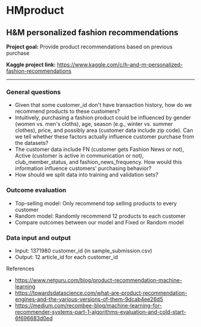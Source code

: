 # HMproduct
## H&amp;M personalized fashion recommendations

<strong>Project goal:</strong> Provide product recommendations based on previous purchase

<strong>Kaggle project link:</strong> https://www.kaggle.com/c/h-and-m-personalized-fashion-recommendations  

---

### General questions

- Given that some customer_id don't have transaction history, how do we recommend products to these customers?
- Intuitively, purchasing a fashion product could be influenced by gender (women vs. men's cloths), age, season (e.g., winter vs. summer clothes), price, and possibly area (customer data include zip code). Can we tell whether these factors actually influence customer purchase from the datasets?
- The customer data include FN (customer gets Fashion News or not), Active (customer is active in communication or not), club_member_status, and fashion_news_frequency. How would this information influence customers' purchasing behavior?
- How should we split data into training and validation sets?

### Outcome evaluation
- Top-selling model: Only recommend top selling products to every customer
- Random model: Randomly recommend 12 products to each customer
- Compare outcomes between our model and Fixed or Random model

### Data input and output
- Input: 1371980 customer_id (in sample_submission.csv)
- Output: 12 article_id for each customer_id




References

- https://www.netguru.com/blog/product-recommendation-machine-learning
- https://towardsdatascience.com/what-are-product-recommendation-engines-and-the-various-versions-of-them-9dcab4ee26d5
- https://medium.com/recombee-blog/machine-learning-for-recommender-systems-part-1-algorithms-evaluation-and-cold-start-6f696683d0ed
